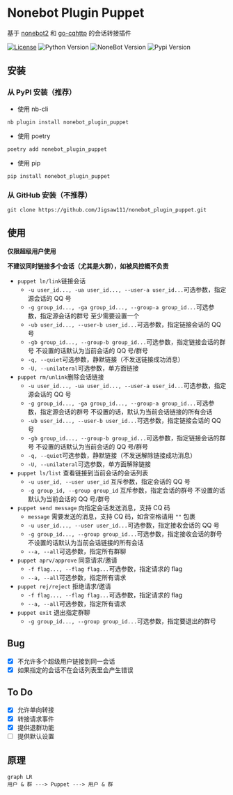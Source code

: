 # Nonebot Plugin Puppet

基于 [nonebot2](https://github.com/nonebot/nonebot2) 和 [go-cqhttp](https://github.com/Mrs4s/go-cqhttp) 的会话转接插件

[![License](https://img.shields.io/github/license/Jigsaw111/nonebot_plugin_puppet?style=flat-square)](LICENSE)
![Python Version](https://img.shields.io/badge/python-3.7.3+-blue.svg?style=flat-square)
![NoneBot Version](https://img.shields.io/badge/nonebot-2.0.0a11+-red.svg?style=flat-square&log")
![Pypi Version](https://img.shields.io/pypi/v/nonebot-plugin-puppet.svg?style=flat-square)

## 安装

### 从 PyPI 安装（推荐）

- 使用 nb-cli  

```shell
nb plugin install nonebot_plugin_puppet
```

- 使用 poetry

```shell
poetry add nonebot_plugin_puppet
```

- 使用 pip

```shell
pip install nonebot_plugin_puppet
```

### 从 GitHub 安装（不推荐）

```shell
git clone https://github.com/Jigsaw111/nonebot_plugin_puppet.git
```

## 使用

**仅限超级用户使用**

**不建议同时链接多个会话（尤其是大群），如被风控概不负责**

- `puppet ln/link`链接会话
  - `-u user_id..., -ua user_id..., --user-a user_id...`可选参数，指定源会话的 QQ 号
  - `-g group_id..., -ga group_id..., --group-a group_id...`可选参数，指定源会话的群号
    至少需要设置一个
  - `-ub user_id..., --user-b user_id...`可选参数，指定链接会话的 QQ 号
  - `-gb group_id..., --group-b group_id...`可选参数，指定链接会话的群号
    不设置的话默认为当前会话的 QQ 号/群号
  - `-q, --quiet`可选参数，静默链接（不发送链接成功消息）
  - `-U, --unilateral`可选参数，单方面链接
- `puppet rm/unlink`删除会话链接
  - `-u user_id..., -ua user_id..., --user-a user_id...`可选参数，指定源会话的 QQ 号
  - `-g group_id..., -ga group_id..., --group-a group_id...`可选参数，指定源会话的群号
    不设置的话，默认为当前会话链接的所有会话
  - `-ub user_id..., --user-b user_id...`可选参数，指定链接会话的 QQ 号
  - `-gb group_id..., --group-b group_id...`可选参数，指定链接会话的群号
    不设置的话默认为当前会话的 QQ 号/群号
  - `-q, --quiet`可选参数，静默链接（不发送解除链接成功消息）
  - `-U, --unilateral`可选参数，单方面解除链接
- `puppet ls/list` 查看链接到当前会话的会话列表
  - `-u user_id, --user user_id` 互斥参数，指定会话的 QQ 号
  - `-g group_id, --group group_id` 互斥参数，指定会话的群号
    不设置的话默认为当前会话的 QQ 号/群号
- `puppet send message` 向指定会话发送消息，支持 CQ 码
  - `message` 需要发送的消息，支持 CQ 码，如含空格请用 `""` 包裹
  - `-u user_id..., --user user_id...`可选参数，指定接收会话的 QQ 号
  - `-g group_id..., --group group_id...`可选参数，指定接收会话的群号
    不设置的话默认为当前会话链接的所有会话
  - `--a, --all`可选参数，指定所有群聊
- `puppet aprv/approve` 同意请求/邀请
  - `-f flag..., --flag flag...`可选参数，指定请求的 flag
  - `--a, --all`可选参数，指定所有请求
- `puppet rej/reject` 拒绝请求/邀请
  - `-f flag..., --flag flag...`可选参数，指定请求的 flag
  - `--a, --all`可选参数，指定所有请求
- `puppet exit` 退出指定群聊
  - `-g group_id..., --group group_id...`可选参数，指定要退出的群号

## Bug

- [x] 不允许多个超级用户链接到同一会话
- [x] 如果指定的会话不在会话列表里会产生错误

## To Do

- [x] 允许单向转接
- [x] 转接请求事件
- [x] 提供退群功能
- [ ] 提供默认设置

## 原理

```mermaid
graph LR
用户 & 群 ---> Puppet ---> 用户 & 群
```
